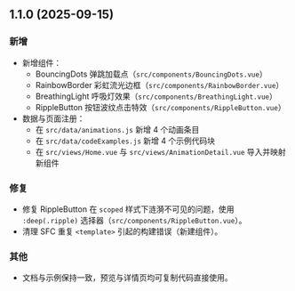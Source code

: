 ## 1.1.0 (2025-09-15)

### 新增
- 新增组件：
  - BouncingDots 弹跳加载点（`src/components/BouncingDots.vue`）
  - RainbowBorder 彩虹流光边框（`src/components/RainbowBorder.vue`）
  - BreathingLight 呼吸灯效果（`src/components/BreathingLight.vue`）
  - RippleButton 按钮波纹点击特效（`src/components/RippleButton.vue`）
- 数据与页面注册：
  - 在 `src/data/animations.js` 新增 4 个动画条目
  - 在 `src/data/codeExamples.js` 新增 4 个示例代码块
  - 在 `src/views/Home.vue` 与 `src/views/AnimationDetail.vue` 导入并映射新组件

### 修复
- 修复 RippleButton 在 `scoped` 样式下涟漪不可见的问题，使用 `:deep(.ripple)` 选择器（`src/components/RippleButton.vue`）。
- 清理 SFC 重复 `<template>` 引起的构建错误（新建组件）。

### 其他
- 文档与示例保持一致，预览与详情页均可复制代码直接使用。


